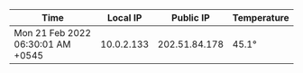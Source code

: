 | Time     | Local IP | Public IP | Temperature |
| ----------- | ----------- | ----------- | ----------- |
| Mon 21 Feb 2022 06:30:01 AM +0545      | 10.0.2.133     | 202.51.84.178  | 45.1° |
